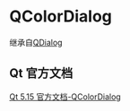 # QColorDialog

继承自[QDialog](../29-QDialog/00-QDialog-对话框窗口基类.md)



## Qt 官方文档

[Qt 5.15 官方文档-QColorDialog](https://doc.qt.io/qt-5.15/qcolordialog.html)

